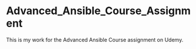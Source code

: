 # Advanced_Ansible_Course_Assignment
This is my work for the Advanced Ansible Course assignment on Udemy.
